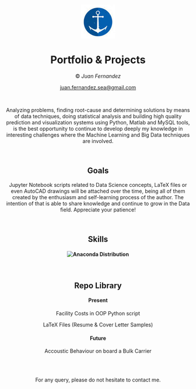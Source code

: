 
<div align="center">


![Logo](trinu.jpg)

# Portfolio & Projects

© *Juan Fernandez*  

juan.fernandez.sea@gmail.com

<br />

Analyzing problems, finding root-cause and determining solutions by means of data techniques, doing statistical analysis and building high quality prediction and visualization systems using Python, Matlab and MySQL tools, is the best opportunity to continue to develop deeply my knowledge in interesting challenges where the Machine Learning and Big Data techniques are involved.



<br />

## Goals

Jupyter Notebook scripts related to Data Science concepts, LaTeX files or even AutoCAD drawings will be attached over the time, being all of them created by the enthusiasm and self-learning process of the author. The intention of that is able to share knowledge and continue to grow in the Data field. Appreciate your patience!

<br />

## Skills

#### ![Anaconda Distribution](https://www.anaconda.com/) 






<br />


## Repo Library

#### Present

 Facility Costs in OOP Python script
 
 LaTeX Files (Resume & Cover Letter Samples)


  
#### Future  
  
Accoustic Behaviour on board a Bulk Carrier


<br />


<br />

For any query, please do not hesitate to contact me. 

